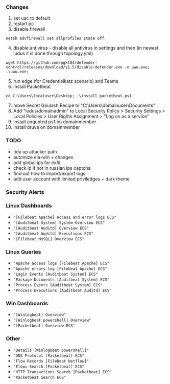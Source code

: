 ### Changes
1. set uac to default
2. restart pc
3. disable firewall
```
netsh advfirewall set allprofiles state off
```
4. disable antivirus - disable all antivirus in settings and then (in newest ludus it is done through topology.yml)
```
wget https://github.com/pgkt04/defender-control/releases/download/v1.5/disable-defender.exe -o uwu.exe; .\uwu.exe;
```
5. run edge (for Credentialkatz scenario) and Teams
6. install Packetbeat
```
cd C:\Users\localuser\Desktop; .\install_packetbeat.ps1
```
7. move Secret Goulash Recipe to "C:\Users\domainuser\Documents"
8. Add "ludus\domainadmin" to Local Security Policy > Security Settings > Local Policies > User Rights Assignment > "Log on as a service"
9. install unquoted.ps1 on domainmember
10. install druva on domainmember

### TODO
- tidy up attacker path
- automize ela-win + changes
- add global ips for exfil
- check ip if not in russian ips captcha
- find out how to import/export logs 
- add user account with limited priviledges + dark theme

### Security Alerts

### Linux Dashboards
- `"[Filebeat Apache] Access and error logs ECS"`
- `"[Auditbeat System] System Overview ECS"`
- `"[Auditbeat Auditd] Overview ECS"`
- `"[Auditbeat Auditd] Executions ECS"`
- `"[Filebeat MySQL] Overview ECS"`

### Linux Queries
- `"Apache access logs [Filebeat Apache] ECS"`
- `"Apache errors log [Filebeat Apache] ECS"`
- `"Login Events [Auditbeat System] ECS"`
- `"Package Documents [Auditbeat System] ECS"`
- `"Process Events [Auditbeat System] ECS"`
- `"Process Executions [Auditbeat Auditd] ECS"`


### Win Dashboards
- `"[Winlogbeat] Overview"`
- `"[Winlogbeat powershell] Overview"`
- `"[Packetbeat] Overview ECS"`

### Other
- `"Details [Winlogbeat powershell]"`
- `"DNS Protocol [Packetbeat] ECS"`
- `"Flow Records [Filebeat Netflow]"`
- `"Flows Search [Packetbeat] ECS"`
- `"HTTP Transactions Search [Packetbeat] ECS"`
- `"Packetbeat Search ECS"`